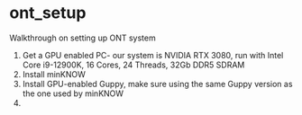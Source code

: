 # ont_setup
Walkthrough on setting up ONT system

1) Get a GPU enabled PC- our system is NVIDIA RTX 3080, run with Intel Core i9-12900K, 16 Cores, 24 Threads, 32Gb DDR5 SDRAM
2) Install minKNOW 
3) Install GPU-enabled Guppy, make sure using the same Guppy version as the one used by minKNOW
4) 
